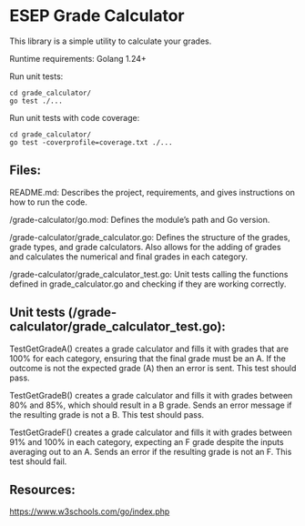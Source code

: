 # ESEP Grade Calculator

This library is a simple utility to calculate your grades.

Runtime requirements:
Golang 1.24+

Run unit tests:
```
cd grade_calculator/
go test ./...
```

Run unit tests with code coverage:
```
cd grade_calculator/
go test -coverprofile=coverage.txt ./...
```

## Files:

README.md: Describes the project, requirements, and gives instructions on how to run the code.

/grade-calculator/go.mod: Defines the module’s path and Go version.

/grade-calculator/grade_calculator.go: Defines the structure of the grades, grade types, and grade calculators. Also allows for the adding of grades and calculates the numerical and final grades in each category.

/grade-calculator/grade_calculator_test.go: Unit tests calling the functions defined in grade_calculator.go and checking if they are working correctly.


## Unit tests (/grade-calculator/grade_calculator_test.go):

TestGetGradeA() creates a grade calculator and fills it with grades that are 100% for each category, ensuring that the final grade must be an A. If the outcome is not the expected grade (A) then an error is sent. This test should pass.

TestGetGradeB() creates a grade calculator and fills it with grades between 80% and 85%, which should result in a B grade. Sends an error message if the resulting grade is not a B. This test should pass.

TestGetGradeF() creates a grade calculator and fills it with grades between 91% and 100% in each category, expecting an F grade despite the inputs averaging out to an A. Sends an error if the resulting grade is not an F. This test should fail.

## Resources:

https://www.w3schools.com/go/index.php

